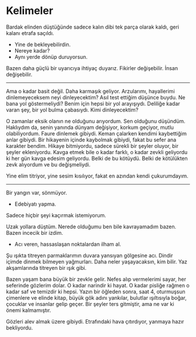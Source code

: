 # Kelimeler

Bardak elinden düştüğünde sadece kalın dibi tek parça olarak kaldı, geri kalanı etrafa saçıldı.

- Yine de bekleyebilirdin.
- Nereye kadar?
- Aynı yerde dönüp duruyorsun.

Bazen daha güçlü bir uyarıcıya ihtiyaç duyarız. Fikirler değişebilir. İnsan değişebilir.

---

Ama o kadar basit değil. Daha karmaşık geliyor. Arzularımı, hayallerimi dinlemeyeceksem neyi dinleyecektim? Asıl test ettiğim düşünce buydu. Ne bana yol göstermeliydi? Benim için hepsi bir yol arayışıydı. Deliliğe kadar varan şey, bir yol bulma çabasıydı. Kimi dinleyecektim?

O zamanlar eksik olanın ne olduğunu arıyordum. Sen olduğunu düşündüm. Haklıydım da, senin yanında dünyam değişiyor, korkum geçiyor, mutlu olabiliyordum. Faure dinlemek gibiydi. Keman çalarken kendimi kaybettiğim anlar gibiydi. Bir hikayenin içinde kaybolmak gibiydi, fakat bu sefer ana karakter bendim. Hikaye bitmiyordu, sadece sürekli bir şeyler oluyor, bir şeyler ekleniyordu. Kavga etmek bile o kadar farklı, o kadar zevkli geliyordu ki her gün kavga edesim geliyordu. Belki de bu kötüydü. Belki de kötülükten zevk alıyordum ve bu değişmeliydi.

Yine elim titriyor, yine sesim kısılıyor, fakat en azından kendi çukurumdayım.

---

Bir yangın var, sönmüyor.
- Edebiyatı yapma.

Sadece hiçbir şeyi kaçırmak istemiyorum.

Uzak yollara düştüm. Nerede olduğumu ben bile kavrayamadım bazen. Bazen incecik bir izdim.

- Acı veren, hassaslaşan noktalardan ilham al.

Şu ışıkta titreyen parmaklarımın duvara yansıyan gölgesine acı. Dindir içimde dinmek bilmeyen yağmurları. Daha neler yaşayacaksın, kim bilir.
Yaz akşamlarında titreyen bir ışık gibi.

Bazen yaşam bana büyük bir zevkle gelir. Nefes alıp vermelerimi sayar, her seferinde gözlerim dolar. O kadar narindir ki hayat. O kadar pisliğe rağmen o kadar saf ve temizdir ki hepsi. Yazın bir öğleden sonra, saat 4, oturmuşsun çimenlere ve elinde kitap, büyük gök adını yankılar, bulutlar ışıltısıyla boğar, çocuklar ve insanlar gelip geçer. Bir şeyler ters gitmiştir, ama ne var ki önemi kalmamıştır.

Gözleri alev almak üzere gibiydi. Etrafındaki hava çıtırdıyor, yanmaya hazır bekliyordu.
